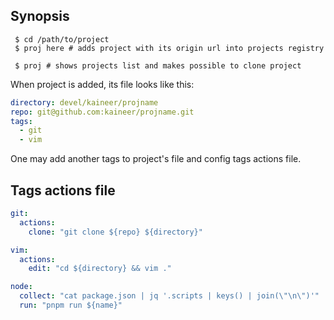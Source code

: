 Synopsis
--------

```
 $ cd /path/to/project
 $ proj here # adds project with its origin url into projects registry

 $ proj # shows projects list and makes possible to clone project
```

When project is added, its file looks like this:

```yaml
directory: devel/kaineer/projname
repo: git@github.com:kaineer/projname.git
tags:
  - git
  - vim
```

One may add another tags to project's file and config
tags actions file.

Tags actions file
-----------------

```yaml
git:
  actions:
    clone: "git clone ${repo} ${directory}"

vim:
  actions:
    edit: "cd ${directory} && vim ."

node:
  collect: "cat package.json | jq '.scripts | keys() | join(\"\n\")'"
  run: "pnpm run ${name}"
```
